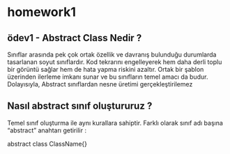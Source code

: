 # homework1
## ödev1 - Abstract Class Nedir ? 

Sınıflar arasında pek çok ortak özellik ve davranış bulunduğu durumlarda tasarlanan soyut sınıflardır.  Kod tekrarını engelleyerek hem daha derli toplu bir görüntü sağlar hem de hata yapma riskini azaltır. Ortak bir şablon üzerinden ilerleme imkanı sunar ve bu sınıfların temel amacı da budur. Dolayısıyla, Abstract sınıflardan nesne üretimi gerçekleştirilemez

## Nasıl abstract sınıf oluştururuz ?

Temel sınıf oluşturma ile aynı kurallara sahiptir. Farklı olarak sınıf adı başına “abstract” anahtarı getirilir :

abstract class ClassName{}



